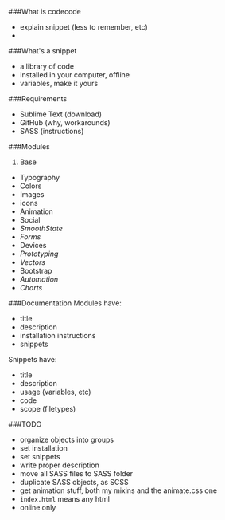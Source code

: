 ###What is codecode

- explain snippet (less to remember, etc)
- 

###What's a snippet

- a library of code
- installed in your computer, offline
- variables, make it yours

###Requirements
- Sublime Text (download)
- GitHub (why, workarounds)
- SASS (instructions)

###Modules
1. Base
- Typography
- Colors
- Images
- icons
- Animation
- Social
- *SmoothState*
- *Forms*
- Devices
- *Prototyping*
- *Vectors*
- Bootstrap
- *Automation*
- *Charts*

###Documentation
Modules have:

- title
- description
- installation instructions
- snippets

Snippets have:

- title
- description
- usage (variables, etc)
- code
- scope (filetypes)

###TODO
- organize objects into groups
- set installation
- set snippets
- write proper description
- move all SASS files to SASS folder
- duplicate SASS objects, as SCSS
- get animation stuff, both my mixins and the animate.css one
- `index.html` means any html
- online only
